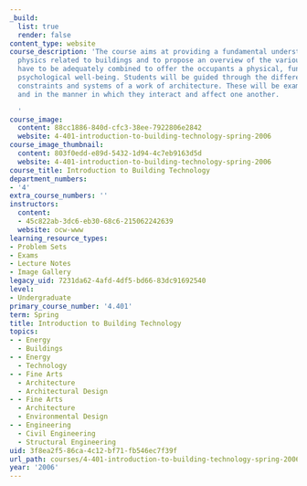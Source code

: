 ```yaml
---
_build:
  list: true
  render: false
content_type: website
course_description: 'The course aims at providing a fundamental understanding of the
  physics related to buildings and to propose an overview of the various issues that
  have to be adequately combined to offer the occupants a physical, functional and
  psychological well-being. Students will be guided through the different components,
  constraints and systems of a work of architecture. These will be examined both independently
  and in the manner in which they interact and affect one another.

  '
course_image:
  content: 88cc1886-840d-cfc3-38ee-7922806e2842
  website: 4-401-introduction-to-building-technology-spring-2006
course_image_thumbnail:
  content: 803f0edd-e89d-5432-1d94-4c7eb9163d5d
  website: 4-401-introduction-to-building-technology-spring-2006
course_title: Introduction to Building Technology
department_numbers:
- '4'
extra_course_numbers: ''
instructors:
  content:
  - 45c822ab-3dc6-eb30-68c6-215062242639
  website: ocw-www
learning_resource_types:
- Problem Sets
- Exams
- Lecture Notes
- Image Gallery
legacy_uid: 7231da62-4afd-4df5-bd66-83dc91692540
level:
- Undergraduate
primary_course_number: '4.401'
term: Spring
title: Introduction to Building Technology
topics:
- - Energy
  - Buildings
- - Energy
  - Technology
- - Fine Arts
  - Architecture
  - Architectural Design
- - Fine Arts
  - Architecture
  - Environmental Design
- - Engineering
  - Civil Engineering
  - Structural Engineering
uid: 3f8ea2f5-86ca-4c12-bf71-fb546ec7f39f
url_path: courses/4-401-introduction-to-building-technology-spring-2006
year: '2006'
---
```

